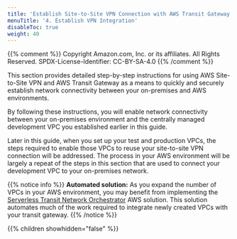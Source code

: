 ```yaml
---
title: 'Establish Site-to-Site VPN Connection with AWS Transit Gateway'
menuTitle: '4. Establish VPN Integration'
disableToc: true
weight: 40
---
```


{{% comment %}}
Copyright Amazon.com, Inc. or its affiliates. All Rights Reserved.
SPDX-License-Identifier: CC-BY-SA-4.0
{{% /comment %}}

This section provides detailed step-by-step instructions for using AWS Site-to-Site VPN and AWS Transit Gateway as a means to quickly and securely establish network connectivity between your on-premises and AWS environments. 

By following these instructions, you will enable network connectivity between your on-premises environment and the centrally managed development VPC you established earlier in this guide.

Later in this guide, when you set up your test and production VPCs, the steps required to enable those VPCs to reuse your site-to-site VPN connection will be addressed.  The process in your AWS environment will be largely a repeat of the steps in this section that are used to connect your development VPC to your on-premises network.

{{% notice info %}}
**Automated solution:** As you expand the number of VPCs in your AWS environment, you may benefit from implementing the [Serverless Transit Network Orchestrator](https://aws.amazon.com/solutions/implementations/serverless-transit-network-orchestrator/) AWS solution.  This solution automates much of the work required to integrate newly created VPCs with your transit gateway.
{{% /notice %}}

{{% children showhidden="false" %}}